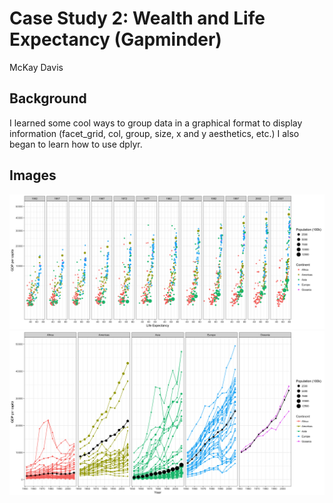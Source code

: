 # Case Study 2: Wealth and Life Expectancy (Gapminder)
McKay Davis  

## Background

I learned some cool ways to group data in a graphical format to display information (facet_grid, col, group, size, x and y aesthetics, etc.) I also began to learn how to use dplyr.

## Images

<img src="CS2_P1.png" alt="a graph">
<img src="CS2_P2.png" alt="a graph">


